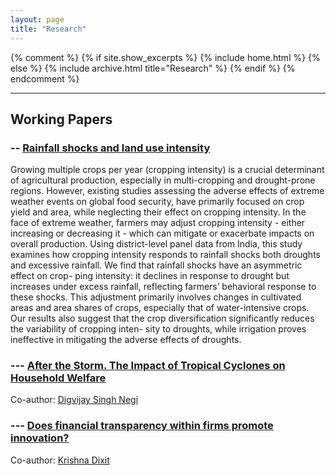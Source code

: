 ```yaml
---
layout: page
title: "Research"
---
```


{% comment %}
{% if site.show_excerpts %}
  {% include home.html %}
{% else %}
  {% include archive.html title="Research" %}
{% endif %}
{% endcomment %}

<!--
## Published Papers


### Paper 1: [Title of the Published Paper](#link-to-paper1)
A brief description of the published paper. This may include details like the research question, methodology, and findings.

### Paper 2: [Title of the Published Paper](#link-to-paper2)
Another description for a published paper with relevant details and a link to the full paper.

-->
---

## Working Papers

### -- [Rainfall shocks and land use intensity](https://www.dropbox.com/scl/fi/c8lz7lfn6bee1isg7wvvl/chapter_1.pdf?rlkey=xhilg6e3zcxgee9femy2apv2j&st=ftwzjqht&dl=0)
Growing multiple crops per year (cropping intensity) is a crucial determinant of agricultural
production, especially in multi-cropping and drought-prone regions. However, existing studies
assessing the adverse effects of extreme weather events on global food security, have primarily
focused on crop yield and area, while neglecting their effect on cropping intensity. In the face
of extreme weather, farmers may adjust cropping intensity - either increasing or decreasing it - 
which can mitigate or exacerbate impacts on overall production. Using district-level panel
data from India, this study examines how cropping intensity responds to rainfall shocks both
droughts and excessive rainfall. We find that rainfall shocks have an asymmetric effect on crop-
ping intensity: it declines in response to drought but increases under excess rainfall, reflecting
farmers’ behavioral response to these shocks. This adjustment primarily involves changes in
cultivated areas and area shares of crops, especially that of water-intensive crops. Our results
also suggest that the crop diversification significantly reduces the variability of cropping inten-
sity to droughts, while irrigation proves ineffective in mitigating the adverse effects of droughts.

### --- [After the Storm. The Impact of Tropical Cyclones on Household Welfare](#)
Co-author: [Digvijay Singh Negi](https://sites.google.com/view/digvijaysnegi/home?authuser=0)

### --- [Does financial transparency within firms promote innovation?](#)
Co-author: [Krishna Dixit](https://www.imthyderabad.edu.in/faculty/krishnadixit)





